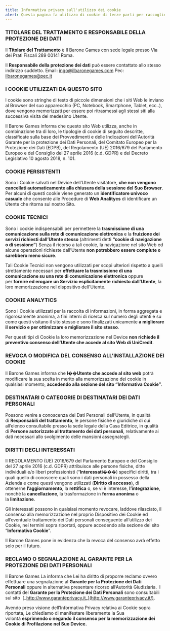 ```yaml
---
title: Informativa privacy sull'utilizzo dei cookie
alert: Questa pagina fa utilizzo di cookie di terze parti per raccogliere ed analizzare informazioni sul traffico dei suoi utenti, proseguendo con la navigazione accetti i termini e le condizioni previste per il loro utilizzo.
---
```


### **TITOLARE DEL TRATTAMENTO E RESPONSABILE DELLA PROTEZIONE DEI DATI**

Il **Titolare del Trattamento** è Il Barone Games con sede legale presso Via dei Prati Fiscali 289 00141 Roma.

Il **Responsabile della protezione dei dati** può essere contattato allo stesso indirizzo suddetto. Email: <ingo@ilbaronegames.com> Pec: ilbaronegames@pec.it

### **I COOKIE UTILIZZATI DA QUESTO SITO**

I cookie sono stringhe di testo di piccole dimensioni che i siti Web le inviano al Browser del suo apparecchio (PC, Notebook, Smartphone, Tablet, ecc..), dove vengono memorizzati per essere poi ritrasmessi agli stessi siti alla successiva visita del medesimo Utente.

Il Barone Games informa che questo sito Web utilizza, anche in combinazione tra di loro, le tipologie di cookie di seguito descritte, classificate sulla base dei Provvedimenti e delle Indicazioni dell’Autorità Garante per la protezione dei Dati Personali, del Comitato Europeo per la Protezione dei Dati (EDPB), del Regolamento (UE) 2016/679 del Parlamento Europeo e del Consiglio del 27 aprile 2016 (c.d. GDPR) e del Decreto Legislativo 10 agosto 2018, n. 101.

### **COOKIE PERSISTENTI**

Sono i Cookie salvati nel Device dell’Utente visitatore, **che non vengono cancellati automaticamente alla chiusura della sessione del Suo Browser**. Per alcuni di questi cookie viene generato un **identificatore univoco casuale** che consente alle Procedure di **Web Analitycs** di identificare un Utente che ritorna sul nostro Sito.

### **COOKIE TECNICI**

Sono i cookie indispensabili per permettere la **trasmissione di una comunicazione sulla rete di comunicazione elettronica** e la **fruizione dei servizi richiesti dall’Utente stesso** (altrimenti detti **“cookie di navigazione o di sessione”**) Senza il ricorso a tali cookie, la navigazione nel sito Web ed alcune operazioni richieste dall’Utente **non potrebbero essere compiute o sarebbero meno sicure**.

Tali Cookie Tecnici non vengono utilizzati per scopi ulteriori rispetto a quelli strettamente necessari per **effettuare la trasmissione di una comunicazione su una rete di comunicazione elettronica** oppure per **fornire ed erogare un Servizio esplicitamente richiesto dall’Utente**, la loro memorizzazione nel dispositivo dell'Utente.

### **COOKIE ANALYTICS**

Sono i Cookie utilizzati per la raccolta di informazioni, in forma aggregata e rigorosamente anonima, a fini interni di ricerca sul numero degli utenti e su come questi visitano il sito stesso e sono finalizzati unicamente **a migliorare il servizio e per ottimizzare e migliorare il sito stesso**.

Per questi tipi di Cookie la loro memorizzazione nel Device **non richiede il preventivo consenso dell’Utente che accede al sito Web di UniCredit**.

### **REVOCA O MODIFICA DEL CONSENSO ALL’INSTALLAZIONE DEI COOKIE**

Il Barone Games informa che **l��Utente che accede al sito web** potrà modificare la sua scelta in merito alla memorizzazione dei cookie in qualsiasi momento, **accedendo alla sezione del sito “Informativa Cookie”**.

### **DESTINATARI O CATEGORIE DI DESTINATARI DEI DATI PERSONALI**

Possono venire a conoscenza dei Dati Personali dell’Utente, in qualità di **Responsabili del trattamento**, le persone fisiche e giuridiche di cui all’elenco consultabile presso la sede legale della Casa Editrice, in qualità di **Persone autorizzate al trattamento dei dati personali**, relativamente ai dati necessari allo svolgimento delle mansioni assegnategli.

### **DIRITTI DEGLI INTERESSATI**

Il REGOLAMENTO (UE) 2016/679 del Parlamento Europeo e del Consiglio del 27 aprile 2016 (c.d. GDPR) attribuisce alle persone fisiche, ditte individuali e/o liberi professionisti (“**Interessati**���) specifici diritti, tra i quali quello di conoscere quali sono i dati personali in possesso della Azienda e come questi vengono utilizzati (**Diritto di accesso**), di ottenerne **l’aggiornamento**, la **rettifica** o, se vi è interesse, **l’integrazione**, nonché la **cancellazione**, la trasformazione in **forma anonima** o la **limitazione**.

Gli interessati possono in qualsiasi momento revocare, laddove rilasciato, il consenso alla memorizzazione nel proprio Dispositivo dei Cookie ed all’eventuale trattamento dei Dati personali conseguente all’utilizzo dei Cookie, nei termini sopra riportati, oppure accedendo alla sezione del sito “**Informativa Cookie**”.

Il Barone Games pone in evidenza che la revoca del consenso avrà effetto solo per il futuro.

### **RECLAMO O SEGNALAZIONE AL GARANTE PER LA PROTEZIONE DEI DATI PERSONALI**

Il Barone Games La informa che Lei ha diritto di proporre reclamo ovvero effettuare una segnalazione al **Garante per la Protezione dei Dati Personali** oppure in alternativa presentare ricorso all’Autorità Giudiziaria.  I contatti del **Garante per la Protezione dei Dati Personali** sono consultabili sul sito  [_http://www.garanteprivacy.it_](http://www.garanteprivacy.it/).

Avendo preso visione dell’Informativa Privacy relativa ai Cookie sopra riportata, Le chiediamo di manifestare liberamente la Sua volontà **esprimendo o negando il consenso per la memorizzazione dei Cookie di Profilazione nel Suo Device.**
